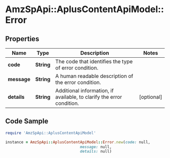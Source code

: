 # AmzSpApi::AplusContentApiModel::Error

## Properties

Name | Type | Description | Notes
------------ | ------------- | ------------- | -------------
**code** | **String** | The code that identifies the type of error condition. | 
**message** | **String** | A human readable description of the error condition. | 
**details** | **String** | Additional information, if available, to clarify the error condition. | [optional] 

## Code Sample

```ruby
require 'AmzSpApi::AplusContentApiModel'

instance = AmzSpApi::AplusContentApiModel::Error.new(code: null,
                                 message: null,
                                 details: null)
```


